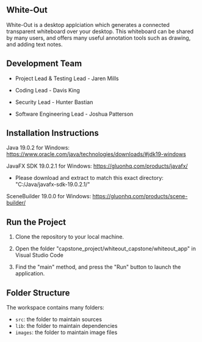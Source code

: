 ## White-Out
White-Out is a desktop applciation which generates a connected transparent whiteboard over your desktop. This whiteboard can be shared by many users, and offers many useful annotation tools such as drawing, and adding text notes. 


## Development Team
- Project Lead & Testing Lead - Jaren Mills

- Coding Lead - Davis King

- Security Lead - Hunter Bastian

- Software Engineering Lead - Joshua Patterson


## Installation Instructions

Java 19.0.2 for Windows: https://www.oracle.com/java/technologies/downloads/#jdk19-windows

JavaFX SDK 19.0.2.1 for Windows: https://gluonhq.com/products/javafx/

- Please download and extract to match this exact directory: "C:/Java/javafx-sdk-19.0.2.1/"

SceneBuilder 19.0.0 for Windows: https://gluonhq.com/products/scene-builder/


## Run the Project

1. Clone the repository to your local machine.

2. Open the folder "capstone_project/whiteout_capstone/whiteout_app" in Visual Studio Code

3. Find the "main" method, and press the "Run" button to launch the application.


## Folder Structure
The workspace contains many folders:

- `src`: the folder to maintain sources
- `lib`: the folder to maintain dependencies
- `images`: the folder to maintain image files

